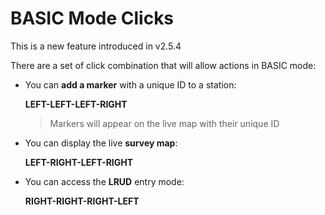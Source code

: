 # BASIC Mode Clicks


This is a new feature introduced in v2.5.4

There are a set of click combination that will allow actions in BASIC mode:
- You can **add a marker** with a unique ID to a station: 

    **LEFT-LEFT-LEFT-RIGHT**
  > Markers will appear on the live map with their unique ID
- You can display the live **survey map**:

    **LEFT-RIGHT-LEFT-RIGHT**
- You can access the **LRUD** entry mode:

    **RIGHT-RIGHT-RIGHT-LEFT**





